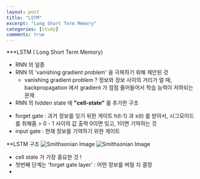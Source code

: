 ```yaml
---
layout: post
title: "LSTM"
excerpt: "Long Short Term Memory"
categories: [study]
comments: true
---
```



***LSTM ( Long Short Term Memory)

- RNN 의 일종
- RNN 의 'vanishing gradient problem' 을 극복하기 위해 제안된 것
    * vanishing gradient problem ?
      정보와 정보 사이의 거리가 멀 때, backpropagation 에서 gradient 가 점점 줄어들어서
      학습 능력이 저하되는 문제
- RNN 의 hidden state 에 **"cell-state"** 를 추가한 구조

+ forget gate : 과거 정보를 잊기 위한 게이트
                h(t-1) 과 x(t) 를 받아서, 시그모이드를 취해줌 > 0 - 1 사이의 값 출력
                0이면 잊고, 1이면 기억하는 것
+ input gate : 현재 정보를 기억하기 위한 게이트

**LSTM 구조
![Smithsonian Image](https://img1.daumcdn.net/thumb/R1280x0/?scode=mtistory2&fname=http%3A%2F%2Fcfile30.uf.tistory.com%2Fimage%2F999F603E5ACB86A00550F0)
![Smithsonian Image](https://img1.daumcdn.net/thumb/R1280x0/?scode=mtistory2&fname=http%3A%2F%2Fcfile5.uf.tistory.com%2Fimage%2F993A93495ACB86A02FFAA8)

- cell state 가 가장 중요한 것 ! 
- 첫번째 단계는 'forget gate layer' : 어떤 정보를 버릴 지 결정 
- 


